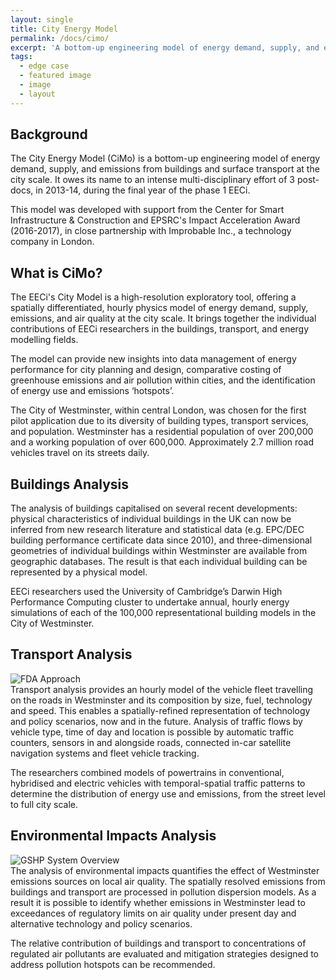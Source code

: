 ```yaml
---
layout: single
title: City Energy Model
permalink: /docs/cimo/
excerpt: 'A bottom-up engineering model of energy demand, supply, and emissions from buildings and surface transport at the city scale'
tags:
  - edge case
  - featured image
  - image
  - layout
---
```


<div id="stickyarticle">
<h2 class="title">Background</h2>
<div id="wrapper">
  <div id="stickybody">The City Energy Model (CiMo) is a bottom-up engineering model of energy demand, supply, and emissions from buildings and surface transport at the city scale. It owes its name to an intense multi-disciplinary effort of 3 post-docs, in 2013-14, during the final year of the phase 1 EECi.

This model was developed with support from the Center for Smart Infrastructure & Construction and EPSRC's Impact Acceleration Award (2016-2017), in close partnership with Improbable Inc., a technology company in London.</div>
  </div>
<h2 class="title">What is CiMo?</h2>
<div id="wrapper">
  <div id="stickybody">
    The EECi's City Model is a high-resolution exploratory tool, offering a spatially differentiated, hourly physics model of energy demand, supply, emissions, and air quality at the city scale. It brings together the individual contributions of EECi researchers in the buildings, transport, and energy modelling fields.

The model can provide new insights into data management of energy performance for city planning and design, comparative costing of greenhouse emissions and air pollution within cities, and the identification of energy use and emissions ‘hotspots’.

The City of Westminster, within central London, was chosen for the first pilot application due to its diversity of building types, transport services, and population. Westminster has a residential population of over 200,000 and a working population of over 600,000. Approximately 2.7 million road vehicles travel on its streets daily.
  </div>
  </div>

<h2 class="title">Buildings Analysis</h2>
<div id="wrapper">
    <div id="stickybody">
  The analysis of buildings capitalised on several recent developments: physical characteristics of individual buildings in the UK can now be inferred from new research literature and statistical data (e.g. EPC/DEC building performance certificate data since 2010), and three-dimensional geometries of individual buildings within Westminster are available from geographic databases. The result is that each individual building can be represented by a physical model.
  
  EECi researchers used the University of Cambridge’s Darwin High Performance Computing cluster to undertake annual, hourly energy simulations of each of the 100,000 representational building models in the City of Westminster.
  </div>
<h2 class="title">Transport Analysis</h2>
<div id="wrapper">
  <div id="stickyflex">
    <img id="stickyflex"
         src="/home/Images/cimo/cimo_1.png"
         alt="FDA Approach"
         caption="Photo credit: EECi">
  </div>
  <div id="stickybody">Transport analysis provides an hourly model of the vehicle fleet travelling on the roads in Westminster and its composition by size, fuel, technology and speed. This enables a spatially-refined representation of technology and policy scenarios, now and in the future. Analysis of traffic flows by vehicle type, time of day and location is possible by automatic traffic counters, sensors in and alongside roads, connected in-car satellite navigation systems and fleet vehicle tracking.

The researchers combined models of powertrains in conventional, hybridised and electric vehicles with temporal-spatial traffic patterns to determine the distribution of energy use and emissions, from the street level to full city scale.
</div>
</div>
<h2 class="title">Environmental Impacts Analysis</h2>
<div id="wrapper">
  <div id="stickyflex">
    <img id="stickyflex"
         src="/home/Images/cimo/cimo_2.png"
         alt="GSHP System Overview"
         caption="Photo credit: EECi">
  </div>
  <div id="stickybody">The analysis of environmental impacts quantifies the effect of Westminster emissions sources on local air quality. The spatially resolved emissions from buildings and transport are processed in pollution dispersion models. As a result it is possible to identify whether emissions in Westminster lead to exceedances of regulatory limits on air quality under present day and alternative technology and policy scenarios.

The relative contribution of buildings and transport to concentrations of regulated air pollutants are evaluated and mitigation strategies designed to address pollution hotspots can be recommended.
</div>
</div>
</div>

